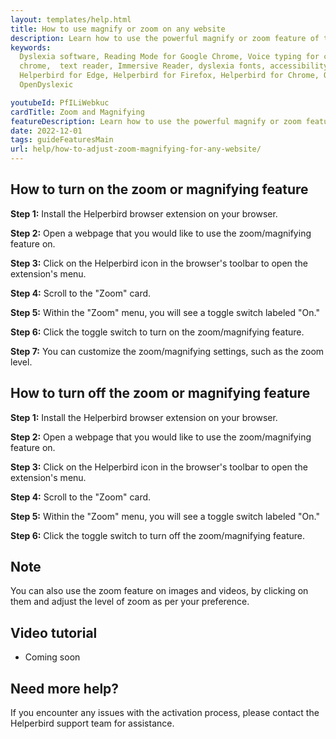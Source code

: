 ```yaml
---
layout: templates/help.html
title: How to use magnify or zoom on any website
description: Learn how to use the powerful magnify or zoom feature of the Helperbird browser extension.
keywords:
  Dyslexia software, Reading Mode for Google Chrome, Voice typing for chrome, Text to speech for
  chrome,  text reader, Immersive Reader, dyslexia fonts, accessibility software, dyslexia software,
  Helperbird for Edge, Helperbird for Firefox, Helperbird for Chrome, Opendyslexic for Chrome,
  OpenDyslexic

youtubeId: PfILiWebkuc
cardTitle: Zoom and Magnifying
featureDescription: Learn how to use the powerful magnify or zoom feature of the Helperbird browser extension.
date: 2022-12-01
tags: guideFeaturesMain
url: help/how-to-adjust-zoom-magnifying-for-any-website/
---
```


## How to turn on the zoom or magnifying feature

**Step 1:** Install the Helperbird browser extension on your browser.

**Step 2:** Open a webpage that you would like to use the zoom/magnifying feature on.

**Step 3:** Click on the Helperbird icon in the browser's toolbar to open the extension's menu.

**Step 4:** Scroll to the "Zoom" card.

**Step 5:** Within the "Zoom" menu, you will see a toggle switch labeled "On."

**Step 6:** Click the toggle switch to turn on the zoom/magnifying feature.

**Step 7:**  You can customize the zoom/magnifying settings, such as the zoom level.

## How to turn off the zoom or magnifying feature

**Step 1:** Install the Helperbird browser extension on your browser.

**Step 2:** Open a webpage that you would like to use the zoom/magnifying feature on.

**Step 3:** Click on the Helperbird icon in the browser's toolbar to open the extension's menu.

**Step 4:** Scroll to the "Zoom" card.

**Step 5:** Within the "Zoom" menu, you will see a toggle switch labeled "On."

**Step 6:** Click the toggle switch to turn off the zoom/magnifying feature.

## Note

You can also use the zoom feature on images and videos, by clicking on them and adjust the level of zoom as per your preference.


## Video tutorial

- Coming soon


## Need more help?

If you encounter any issues with the activation process, please contact the Helperbird support team for assistance.


